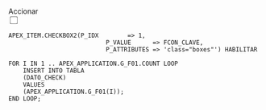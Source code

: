 <br>Accionar<br/><input type="checkbox" style="transform:scale(1.2);" onclick="javascript:$f_CheckAll(this, this.checked, $('[name=f01]'));">

```
APEX_ITEM.CHECKBOX2(P_IDX        => 1,
                           P_VALUE      => FCON_CLAVE,
                           P_ATTRIBUTES => 'class="boxes"') HABILITAR
```

```
FOR I IN 1 .. APEX_APPLICATION.G_F01.COUNT LOOP
    INSERT INTO TABLA
    (DATO_CHECK)
    VALUES
    (APEX_APPLICATION.G_F01(I));
END LOOP;
```